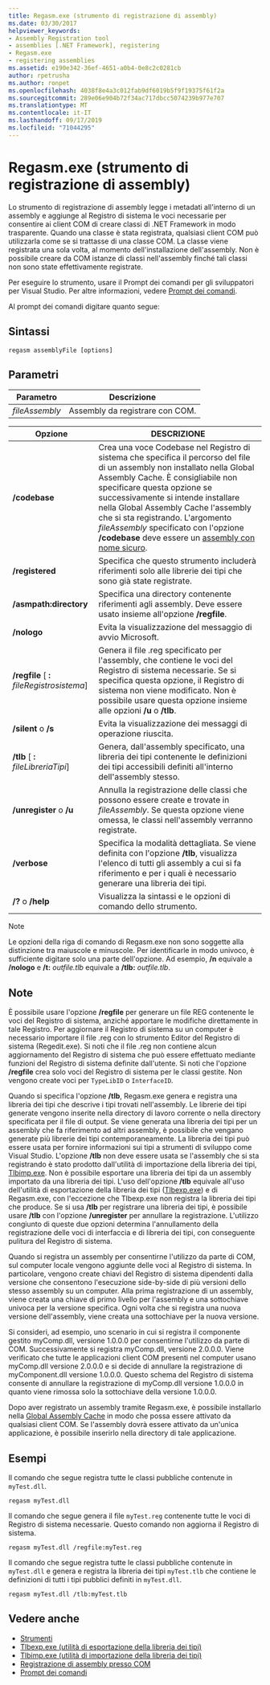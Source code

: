 ```yaml
---
title: Regasm.exe (strumento di registrazione di assembly)
ms.date: 03/30/2017
helpviewer_keywords:
- Assembly Registration tool
- assemblies [.NET Framework], registering
- Regasm.exe
- registering assemblies
ms.assetid: e190e342-36ef-4651-a0b4-0e8c2c0281cb
author: rpetrusha
ms.author: ronpet
ms.openlocfilehash: 4038f8e4a3c012fab9df6019b5f9f19375f61f2a
ms.sourcegitcommit: 289e06e904b72f34ac717dbcc5074239b977e707
ms.translationtype: MT
ms.contentlocale: it-IT
ms.lasthandoff: 09/17/2019
ms.locfileid: "71044295"
---
```

# <a name="regasmexe-assembly-registration-tool"></a>Regasm.exe (strumento di registrazione di assembly)

Lo strumento di registrazione di assembly legge i metadati all'interno di un assembly e aggiunge al Registro di sistema le voci necessarie per consentire ai client COM di creare classi di .NET Framework in modo trasparente. Quando una classe è stata registrata, qualsiasi client COM può utilizzarla come se si trattasse di una classe COM. La classe viene registrata una sola volta, al momento dell'installazione dell'assembly. Non è possibile creare da COM istanze di classi nell'assembly finché tali classi non sono state effettivamente registrate.

Per eseguire lo strumento, usare il Prompt dei comandi per gli sviluppatori per Visual Studio. Per altre informazioni, vedere [Prompt dei comandi](developer-command-prompt-for-vs.md).

Al prompt dei comandi digitare quanto segue:

## <a name="syntax"></a>Sintassi

```console
regasm assemblyFile [options]
```

## <a name="parameters"></a>Parametri

|Parametro|Descrizione|
|---------------|-----------------|
|*fileAssembly*|Assembly da registrare con COM.|

|Opzione|DESCRIZIONE|
|------------|-----------------|
|**/codebase**|Crea una voce Codebase nel Registro di sistema che specifica il percorso del file di un assembly non installato nella Global Assembly Cache. È consigliabile non specificare questa opzione se successivamente si intende installare nella Global Assembly Cache l'assembly che si sta registrando. L'argomento *fileAssembly* specificato con l'opzione **/codebase** deve essere un [assembly con nome sicuro](../../standard/assembly/strong-named.md).|
|**/registered**|Specifica che questo strumento includerà riferimenti solo alle librerie dei tipi che sono già state registrate.|
|**/asmpath:directory**|Specifica una directory contenente riferimenti agli assembly. Deve essere usato insieme all'opzione **/regfile**.|
|**/nologo**|Evita la visualizzazione del messaggio di avvio Microsoft.|
|**/regfile** [ **:** *fileRegistrosistema*]|Genera il file .reg specificato per l'assembly, che contiene le voci del Registro di sistema necessarie. Se si specifica questa opzione, il Registro di sistema non viene modificato. Non è possibile usare questa opzione insieme alle opzioni **/u** o **/tlb**.|
|**/silent** o **/s**|Evita la visualizzazione dei messaggi di operazione riuscita.|
|**/tlb** [ **:** *fileLibreriaTipi*]|Genera, dall'assembly specificato, una libreria dei tipi contenente le definizioni dei tipi accessibili definiti all'interno dell'assembly stesso.|
|**/unregister** o **/u**|Annulla la registrazione delle classi che possono essere create e trovate in *fileAssembly*. Se questa opzione viene omessa, le classi nell'assembly verranno registrate.|
|**/verbose**|Specifica la modalità dettagliata. Se viene definita con l'opzione **/tlb**, visualizza l'elenco di tutti gli assembly a cui si fa riferimento e per i quali è necessario generare una libreria dei tipi.|
|**/?** o **/help**|Visualizza la sintassi e le opzioni di comando dello strumento.|

> [!NOTE]
> Le opzioni della riga di comando di Regasm.exe non sono soggette alla distinzione tra maiuscole e minuscole. Per identificarle in modo univoco, è sufficiente digitare solo una parte dell'opzione. Ad esempio, **/n** equivale a **/nologo** e **/t:** *outfile.tlb* equivale a **/tlb:** *outfile.tlb*.

## <a name="remarks"></a>Note

È possibile usare l'opzione **/regfile** per generare un file REG contenente le voci del Registro di sistema, anziché apportare le modifiche direttamente in tale Registro. Per aggiornare il Registro di sistema su un computer è necessario importare il file .reg con lo strumento Editor del Registro di sistema (Regedit.exe). Si noti che il file .reg non contiene alcun aggiornamento del Registro di sistema che può essere effettuato mediante funzioni del Registro di sistema definite dall'utente.  Si noti che l'opzione **/regfile** crea solo voci del Registro di sistema per le classi gestite.  Non vengono create voci per `TypeLibID` o `InterfaceID`.

Quando si specifica l'opzione **/tlb**, Regasm.exe genera e registra una libreria dei tipi che descrive i tipi trovati nell'assembly. Le librerie dei tipi generate vengono inserite nella directory di lavoro corrente o nella directory specificata per il file di output. Se viene generata una libreria dei tipi per un assembly che fa riferimento ad altri assembly, è possibile che vengano generate più librerie dei tipi contemporaneamente. La libreria dei tipi può essere usata per fornire informazioni sui tipi a strumenti di sviluppo come Visual Studio. L'opzione **/tlb** non deve essere usata se l'assembly che si sta registrando è stato prodotto dall'utilità di importazione della libreria dei tipi, [Tlbimp.exe](tlbimp-exe-type-library-importer.md). Non è possibile esportare una libreria dei tipi da un assembly importato da una libreria dei tipi. L'uso dell'opzione **/tlb** equivale all'uso dell'utilità di esportazione della libreria dei tipi ([Tlbexp.exe](tlbexp-exe-type-library-exporter.md)) e di Regasm.exe, con l'eccezione che Tlbexp.exe non registra la libreria dei tipi che produce.  Se si usa **/tlb** per registrare una libreria dei tipi, è possibile usare **/tlb** con l'opzione **/unregister** per annullare la registrazione. L'utilizzo congiunto di queste due opzioni determina l'annullamento della registrazione delle voci di interfaccia e di libreria dei tipi, con conseguente pulitura del Registro di sistema.

Quando si registra un assembly per consentirne l'utilizzo da parte di COM, sul computer locale vengono aggiunte delle voci al Registro di sistema. In particolare, vengono create chiavi del Registro di sistema dipendenti dalla versione che consentono l'esecuzione side-by-side di più versioni dello stesso assembly su un computer. Alla prima registrazione di un assembly, viene creata una chiave di primo livello per l'assembly e una sottochiave univoca per la versione specifica. Ogni volta che si registra una nuova versione dell'assembly, viene creata una sottochiave per la nuova versione.

Si consideri, ad esempio, uno scenario in cui si registra il componente gestito myComp.dll, versione 1.0.0.0 per consentirne l'utilizzo da parte di COM. Successivamente si registra myComp.dll, versione 2.0.0.0. Viene verificato che tutte le applicazioni client COM presenti nel computer usano myComp.dll versione 2.0.0.0 e si decide di annullare la registrazione di myComponent.dll versione 1.0.0.0. Questo schema del Registro di sistema consente di annullare la registrazione di myComp.dll versione 1.0.0.0 in quanto viene rimossa solo la sottochiave della versione 1.0.0.0.

Dopo aver registrato un assembly tramite Regasm.exe, è possibile installarlo nella [Global Assembly Cache](../app-domains/gac.md) in modo che possa essere attivato da qualsiasi client COM. Se l'assembly dovrà essere attivato da un'unica applicazione, è possibile inserirlo nella directory di tale applicazione.

## <a name="examples"></a>Esempi

Il comando che segue registra tutte le classi pubbliche contenute in `myTest.dll`.

```console
regasm myTest.dll
```

Il comando che segue genera il file `myTest.reg` contenente tutte le voci di Registro di sistema necessarie. Questo comando non aggiorna il Registro di sistema.

```console
regasm myTest.dll /regfile:myTest.reg
```

Il comando che segue registra tutte le classi pubbliche contenute in `myTest.dll` e genera e registra la libreria dei tipi `myTest.tlb` che contiene le definizioni di tutti i tipi pubblici definiti in `myTest.dll`.

```console
regasm myTest.dll /tlb:myTest.tlb
```

## <a name="see-also"></a>Vedere anche

- [Strumenti](index.md)
- [Tlbexp.exe (utilità di esportazione della libreria dei tipi)](tlbexp-exe-type-library-exporter.md)
- [Tlbimp.exe (utilità di importazione della libreria dei tipi)](tlbimp-exe-type-library-importer.md)
- [Registrazione di assembly presso COM](../interop/registering-assemblies-with-com.md)
- [Prompt dei comandi](developer-command-prompt-for-vs.md)
